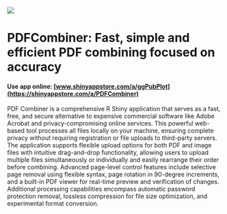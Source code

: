 ![](https://shiny-app-store3.s3.amazonaws.com/approvedapp/s495_iinwOggUZB2sYiMwpOhhFJILHHiLHUfTC8TWmXV2_logo_21.jpg)

# PDFCombiner: Fast, simple and efficient PDF combining focused on accuracy

#### Use app online: __[www.shinyappstore.com/a/ggPubPlot](https://shinyappstore.com/a/PDFCombiner)__

PDF Combiner is a comprehensive R Shiny application that serves as a fast, free, and secure alternative to expensive commercial software like Adobe Acrobat and privacy-compromising online services. This powerful web-based tool processes all files locally on your machine, ensuring complete privacy without requiring registration or file uploads to third-party servers. The application supports flexible upload options for both PDF and image files with intuitive drag-and-drop functionality, allowing users to upload multiple files simultaneously or individually and easily rearrange their order before combining. Advanced page-level control features include selective page removal using flexible syntax, page rotation in 90-degree increments, and a built-in PDF viewer for real-time preview and verification of changes. Additional processing capabilities encompass automatic password protection removal, lossless compression for file size optimization, and experimental format conversion.
